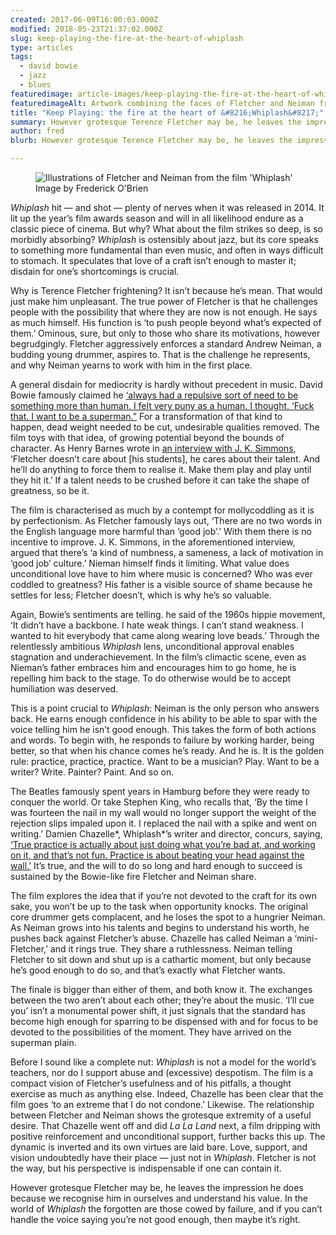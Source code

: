 ```yaml
---
created: 2017-06-09T16:00:03.000Z
modified: 2018-05-23T21:37:02.000Z
slug: keep-playing-the-fire-at-the-heart-of-whiplash
type: articles
tags:
  - david bowie
  - jazz
  - blues
featuredimage: article-images/keep-playing-the-fire-at-the-heart-of-whiplash.jpg
featuredimageAlt: Artwork combining the faces of Fletcher and Neiman from the film 'Whiplash'
title: "Keep Playing: the fire at the heart of &#8216;Whiplash&#8217;"
summary: However grotesque Terence Fletcher may be, he leaves the impression he does because we recognise him in ourselves and understand his value
author: fred
blurb: However grotesque Terence Fletcher may be, he leaves the impression he does because we recognise him in ourselves and understand his value. 

---
```


<figure class="wide">
  <img src="article-images/keep-playing-the-fire-at-the-heart-of-whiplash.jpg" alt="Illustrations of Fletcher and Neiman from the film 'Whiplash'" />
  <figcaption>Image by Frederick O'Brien</figcaption>
</figure>

*Whiplash* hit — and shot — plenty of nerves when it was released in 2014. It lit up the year’s film awards season and will in all likelihood endure as a classic piece of cinema. But why? What about the film strikes so deep, is so morbidly absorbing? *Whiplash* is ostensibly about jazz, but its core speaks to something more fundamental than even music, and often in ways difficult to stomach. It speculates that love of a craft isn’t enough to master it; disdain for one’s shortcomings is crucial.

Why is Terence Fletcher frightening? It isn’t because he’s mean. That would just make him unpleasant. The true power of Fletcher is that he challenges people with the possibility that where they are now is not enough. He says as much himself. His function is ‘to push people beyond what’s expected of them.’ Ominous, sure, but only to those who share its motivations, however begrudgingly. Fletcher aggressively enforces a standard Andrew Neiman, a budding young drummer, aspires to. That is the challenge he represents, and why Neiman yearns to work with him in the first place.

A general disdain for mediocrity is hardly without precedent in music. David Bowie famously claimed he [‘always had a repulsive sort of need to be something more than human. I felt very puny as a human. I thought, ‘Fuck that. I want to be a superman.”](http://www.theuncool.com/journalism/rs206-david-bowie/) For a transformation of that kind to happen, dead weight needed to be cut, undesirable qualities removed. The film toys with that idea, of growing potential beyond the bounds of character. As Henry Barnes wrote in [an interview with J. K. Simmons](https://www.theguardian.com/film/2015/jan/01/jk-simmons-whiplash-interview), ‘Fletcher doesn’t care about [his students], he cares about their talent. And he’ll do anything to force them to realise it. Make them play and play until they hit it.’ If a talent needs to be crushed before it can take the shape of greatness, so be it.

The film is characterised as much by a contempt for mollycoddling as it is by perfectionism. As Fletcher famously lays out, ‘There are no two words in the English language more harmful than ‘good job’.’ With them there is no incentive to improve. J. K. Simmons, in the aforementioned interview, argued that there’s ‘a kind of numbness, a sameness, a lack of motivation in ‘good job’ culture.’ Nieman himself finds it limiting. What value does unconditional love have to him where music is concerned? Who was ever coddled to greatness? His father is a visible source of shame because he settles for less; Fletcher doesn’t, which is why he’s so valuable.

Again, Bowie’s sentiments are telling. he said of the 1960s hippie movement, ‘It didn’t have a backbone. I hate weak things. I can’t stand weakness. I wanted to hit everybody that came along wearing love beads.’ Through the relentlessly ambitious *Whiplash* lens, unconditional approval enables stagnation and underachievement. In the film’s climactic scene, even as Nieman’s father embraces him and encourages him to go home, he is repelling him back to the stage. To do otherwise would be to accept humiliation was deserved.

This is a point crucial to *Whiplash*: Neiman is the only person who answers back. He earns enough confidence in his ability to be able to spar with the voice telling him he isn’t good enough. This takes the form of both actions and words. To begin with, he responds to failure by working harder, being better, so that when his chance comes he’s ready. And he is. It is the golden rule: practice, practice, practice. Want to be a musician? Play. Want to be a writer? Write. Painter? Paint. And so on.

The Beatles famously spent years in Hamburg before they were ready to conquer the world. Or take Stephen King, who recalls that, ‘By the time I was fourteen the nail in my wall would no longer support the weight of the rejection slips impaled upon it. I replaced the nail with a spike and went on writing.’ Damien Chazelle*, Whiplash*’s writer and director, concurs, saying, [‘True practice is actually about just doing what you’re bad at, and working on it, and that’s not fun. Practice is about beating your head against the wall.’](https://thedissolve.com/features/emerging/787-damien-chazelle-on-what-is-and-isnt-ambiguous-abou/) It’s true, and the will to do so long and hard enough to succeed is sustained by the Bowie-like fire Fletcher and Neiman share.

The film explores the idea that if you’re not devoted to the craft for its own sake, you won’t be up to the task when opportunity knocks. The original core drummer gets complacent, and he loses the spot to a hungrier Neiman. As Neiman grows into his talents and begins to understand his worth, he pushes back against Fletcher’s abuse. Chazelle has called Neiman a ‘mini-Fletcher,’ and it rings true. They share a ruthlessness. Neiman telling Fletcher to sit down and shut up is a cathartic moment, but only because he’s good enough to do so, and that’s exactly what Fletcher wants.

The finale is bigger than either of them, and both know it. The exchanges between the two aren’t about each other; they’re about the music. ‘I’ll cue you’ isn’t a monumental power shift, it just signals that the standard has become high enough for sparring to be dispensed with and for focus to be devoted to the possibilities of the moment. They have arrived on the superman plain.

Before I sound like a complete nut: *Whiplash* is not a model for the world’s teachers, nor do I support abuse and (excessive) despotism. The film is a compact vision of Fletcher’s usefulness and of his pitfalls, a thought exercise as much as anything else. Indeed, Chazelle has been clear that the film goes ‘to an extreme that I do not condone.’ Likewise. The relationship between Fletcher and Neiman shows the grotesque extremity of a useful desire. That Chazelle went off and did *La La Land* next, a film dripping with positive reinforcement and unconditional support, further backs this up. The dynamic is inverted and its own virtues are laid bare. Love, support, and vision undoubtedly have their place — just not in *Whiplash*. Fletcher is not the way, but his perspective is indispensable if one can contain it.

However grotesque Fletcher may be, he leaves the impression he does because we recognise him in ourselves and understand his value. In the world of *Whiplash* the forgotten are those cowed by failure, and if you can’t handle the voice saying you’re not good enough, then maybe it’s right.